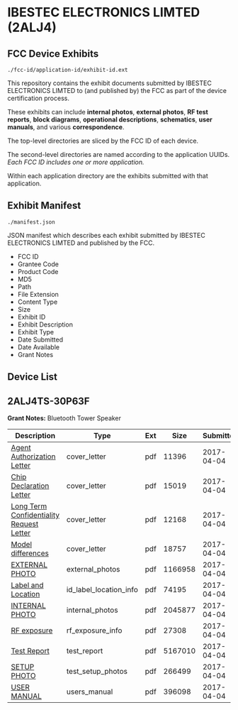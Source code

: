 # IBESTEC ELECTRONICS LIMTED (2ALJ4)
## FCC Device Exhibits

```
./fcc-id/application-id/exhibit-id.ext
```

This repository contains the exhibit documents submitted by IBESTEC ELECTRONICS LIMTED to (and published by) the FCC as part of the device certification process.

These exhibits can include **internal photos**, **external photos**, **RF test reports**, **block diagrams**, **operational descriptions**, **schematics**, **user manuals**, and various **correspondence**.

The top-level directories are sliced by the FCC ID of each device.

The second-level directories are named according to the application UUIDs. *Each FCC ID includes one or more application.*

Within each application directory are the exhibits submitted with that application. 

## Exhibit Manifest

```
./manifest.json
```

JSON manifest which describes each exhibit submitted by IBESTEC ELECTRONICS LIMTED and published by the FCC.

- FCC ID
- Grantee Code
- Product Code
- MD5
- Path
- File Extension
- Content Type
- Size
- Exhibit ID
- Exhibit Description
- Exhibit Type
- Date Submitted
- Date Available
- Grant Notes

## Device List
## 2ALJ4TS-30P63F
**Grant Notes:** Bluetooth Tower Speaker

| Description | Type | Ext | Size | Submitted | Available |
| ----------- | ---- | --- | ---- | --------- | --------- |
| [Agent Authorization Letter](2ALJ4TS-30P63F/847feeba225388e26ff3eebbc84f1275/3344026.pdf) | cover_letter | pdf | 11396 | 2017-04-04 | 2017-04-04 |
| [Chip Declaration Letter](2ALJ4TS-30P63F/847feeba225388e26ff3eebbc84f1275/3344029.pdf) | cover_letter | pdf | 15019 | 2017-04-04 | 2017-04-04 |
| [Long Term Confidentiality Request Letter](2ALJ4TS-30P63F/847feeba225388e26ff3eebbc84f1275/3344033.pdf) | cover_letter | pdf | 12168 | 2017-04-04 | 2017-04-04 |
| [Model differences](2ALJ4TS-30P63F/847feeba225388e26ff3eebbc84f1275/3344034.pdf) | cover_letter | pdf | 18757 | 2017-04-04 | 2017-04-04 |
| [EXTERNAL PHOTO](2ALJ4TS-30P63F/847feeba225388e26ff3eebbc84f1275/3344030.pdf) | external_photos | pdf | 1166958 | 2017-04-04 | 2017-04-04 |
| [Label and Location](2ALJ4TS-30P63F/847feeba225388e26ff3eebbc84f1275/3344032.pdf) | id_label_location_info | pdf | 74195 | 2017-04-04 | 2017-04-04 |
| [INTERNAL PHOTO](2ALJ4TS-30P63F/847feeba225388e26ff3eebbc84f1275/3344031.pdf) | internal_photos | pdf | 2045877 | 2017-04-04 | 2017-04-04 |
| [RF exposure](2ALJ4TS-30P63F/847feeba225388e26ff3eebbc84f1275/3344036.pdf) | rf_exposure_info | pdf | 27308 | 2017-04-04 | 2017-04-04 |
| [Test Report](2ALJ4TS-30P63F/847feeba225388e26ff3eebbc84f1275/3344028.pdf) | test_report | pdf | 5167010 | 2017-04-04 | 2017-04-04 |
| [SETUP PHOTO](2ALJ4TS-30P63F/847feeba225388e26ff3eebbc84f1275/3344038.pdf) | test_setup_photos | pdf | 266499 | 2017-04-04 | 2017-04-04 |
| [USER MANUAL](2ALJ4TS-30P63F/847feeba225388e26ff3eebbc84f1275/3344040.pdf) | users_manual | pdf | 396098 | 2017-04-04 | 2017-04-04 |
